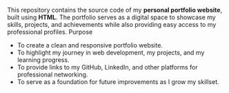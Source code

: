 This repository contains the source code of my **personal portfolio website**, built using **HTML**.
The portfolio serves as a digital space to showcase my skills, projects, and achievements while also providing easy access to my professional profiles.
 Purpose
- To create a clean and responsive portfolio website.  
- To highlight my journey in web development, my projects, and my learning progress.  
- To provide links to my GitHub, LinkedIn, and other platforms for professional networking.  
- To serve as a foundation for future improvements as I grow my skillset.

